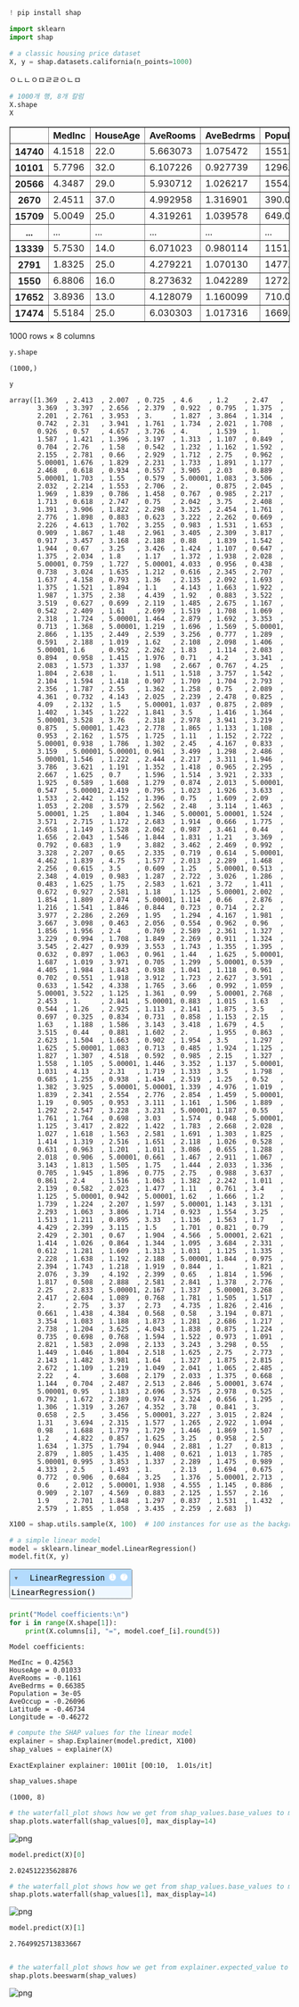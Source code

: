 ```python
! pip install shap
```
    


```python
import sklearn
import shap
```


```python
# a classic housing price dataset
X, y = shap.datasets.california(n_points=1000)
```
ㅇㄴㄴㅇㅁㄹㄹㅇㄴㅁ

```python
# 1000개 행, 8개 칼럼
X.shape
X
```




<div>
<style scoped>
    .dataframe tbody tr th:only-of-type {
        vertical-align: middle;
    }

    .dataframe tbody tr th {
        vertical-align: top;
    }

    .dataframe thead th {
        text-align: right;
    }
</style>
<table border="1" class="dataframe">
  <thead>
    <tr style="text-align: right;">
      <th></th>
      <th>MedInc</th>
      <th>HouseAge</th>
      <th>AveRooms</th>
      <th>AveBedrms</th>
      <th>Population</th>
      <th>AveOccup</th>
      <th>Latitude</th>
      <th>Longitude</th>
    </tr>
  </thead>
  <tbody>
    <tr>
      <th>14740</th>
      <td>4.1518</td>
      <td>22.0</td>
      <td>5.663073</td>
      <td>1.075472</td>
      <td>1551.0</td>
      <td>4.180593</td>
      <td>32.58</td>
      <td>-117.05</td>
    </tr>
    <tr>
      <th>10101</th>
      <td>5.7796</td>
      <td>32.0</td>
      <td>6.107226</td>
      <td>0.927739</td>
      <td>1296.0</td>
      <td>3.020979</td>
      <td>33.92</td>
      <td>-117.97</td>
    </tr>
    <tr>
      <th>20566</th>
      <td>4.3487</td>
      <td>29.0</td>
      <td>5.930712</td>
      <td>1.026217</td>
      <td>1554.0</td>
      <td>2.910112</td>
      <td>38.65</td>
      <td>-121.84</td>
    </tr>
    <tr>
      <th>2670</th>
      <td>2.4511</td>
      <td>37.0</td>
      <td>4.992958</td>
      <td>1.316901</td>
      <td>390.0</td>
      <td>2.746479</td>
      <td>33.20</td>
      <td>-115.60</td>
    </tr>
    <tr>
      <th>15709</th>
      <td>5.0049</td>
      <td>25.0</td>
      <td>4.319261</td>
      <td>1.039578</td>
      <td>649.0</td>
      <td>1.712401</td>
      <td>37.79</td>
      <td>-122.43</td>
    </tr>
    <tr>
      <th>...</th>
      <td>...</td>
      <td>...</td>
      <td>...</td>
      <td>...</td>
      <td>...</td>
      <td>...</td>
      <td>...</td>
      <td>...</td>
    </tr>
    <tr>
      <th>13339</th>
      <td>5.7530</td>
      <td>14.0</td>
      <td>6.071023</td>
      <td>0.980114</td>
      <td>1151.0</td>
      <td>3.269886</td>
      <td>34.03</td>
      <td>-117.66</td>
    </tr>
    <tr>
      <th>2791</th>
      <td>1.8325</td>
      <td>25.0</td>
      <td>4.279221</td>
      <td>1.070130</td>
      <td>1477.0</td>
      <td>1.918182</td>
      <td>37.37</td>
      <td>-118.39</td>
    </tr>
    <tr>
      <th>1550</th>
      <td>6.8806</td>
      <td>16.0</td>
      <td>8.273632</td>
      <td>1.042289</td>
      <td>1272.0</td>
      <td>3.164179</td>
      <td>37.74</td>
      <td>-121.93</td>
    </tr>
    <tr>
      <th>17652</th>
      <td>3.8936</td>
      <td>13.0</td>
      <td>4.128079</td>
      <td>1.160099</td>
      <td>710.0</td>
      <td>1.748768</td>
      <td>37.26</td>
      <td>-121.88</td>
    </tr>
    <tr>
      <th>17474</th>
      <td>5.5184</td>
      <td>25.0</td>
      <td>6.030303</td>
      <td>1.017316</td>
      <td>1669.0</td>
      <td>3.612554</td>
      <td>34.44</td>
      <td>-119.89</td>
    </tr>
  </tbody>
</table>
<p>1000 rows × 8 columns</p>
</div>




```python
y.shape
```




    (1000,)




```python
y
```




    array([1.369  , 2.413  , 2.007  , 0.725  , 4.6    , 1.2    , 2.47   ,
           3.369  , 3.397  , 2.656  , 2.379  , 0.922  , 0.795  , 1.375  ,
           2.201  , 2.761  , 3.953  , 3.     , 1.827  , 3.864  , 1.314  ,
           0.742  , 2.31   , 3.941  , 1.761  , 1.734  , 2.021  , 1.708  ,
           0.926  , 0.57   , 4.657  , 3.726  , 4.     , 1.539  , 1.     ,
           1.587  , 1.421  , 1.396  , 3.197  , 1.313  , 1.107  , 0.849  ,
           0.704  , 2.76   , 1.58   , 0.542  , 1.232  , 1.162  , 1.592  ,
           2.155  , 2.781  , 0.66   , 2.929  , 1.712  , 2.75   , 0.962  ,
           5.00001, 1.676  , 1.829  , 2.231  , 1.733  , 1.891  , 1.177  ,
           2.468  , 0.618  , 0.934  , 0.557  , 3.905  , 2.03   , 0.889  ,
           5.00001, 1.703  , 1.55   , 0.579  , 5.00001, 1.083  , 3.506  ,
           2.032  , 2.214  , 1.553  , 2.706  , 2.     , 0.875  , 2.045  ,
           1.969  , 1.839  , 0.786  , 1.458  , 0.767  , 0.985  , 2.217  ,
           1.713  , 0.618  , 2.747  , 0.75   , 2.042  , 3.75   , 2.408  ,
           1.391  , 3.906  , 1.822  , 2.298  , 3.325  , 2.454  , 1.761  ,
           2.776  , 1.898  , 0.883  , 0.623  , 3.222  , 2.262  , 0.669  ,
           2.226  , 4.613  , 1.702  , 3.255  , 0.983  , 1.531  , 1.653  ,
           0.909  , 1.867  , 1.48   , 2.961  , 3.405  , 2.309  , 3.817  ,
           0.917  , 3.457  , 3.168  , 2.188  , 0.88   , 1.839  , 1.542  ,
           1.944  , 0.67   , 3.25   , 3.426  , 1.424  , 1.107  , 0.647  ,
           1.375  , 2.034  , 1.8    , 1.17   , 1.372  , 1.938  , 2.028  ,
           5.00001, 0.759  , 1.727  , 5.00001, 4.033  , 0.956  , 0.438  ,
           0.738  , 3.024  , 1.635  , 1.212  , 0.616  , 2.345  , 2.707  ,
           1.637  , 4.158  , 0.793  , 1.36   , 2.135  , 2.092  , 1.693  ,
           1.375  , 1.521  , 1.894  , 1.1    , 4.143  , 1.663  , 1.922  ,
           1.987  , 1.375  , 2.38   , 4.439  , 1.92   , 0.883  , 3.522  ,
           3.519  , 0.627  , 0.699  , 2.119  , 1.485  , 2.675  , 1.167  ,
           0.542  , 2.409  , 1.61   , 2.699  , 1.519  , 1.708  , 1.069  ,
           2.318  , 1.724  , 5.00001, 1.464  , 2.879  , 1.692  , 3.353  ,
           0.713  , 1.368  , 5.00001, 1.219  , 1.696  , 1.569  , 5.00001,
           2.866  , 1.135  , 2.449  , 2.539  , 3.256  , 0.777  , 1.289  ,
           0.591  , 2.188  , 1.019  , 1.62   , 2.108  , 2.098  , 1.406  ,
           5.00001, 1.6    , 0.952  , 2.262  , 1.83   , 1.114  , 2.083  ,
           0.894  , 0.958  , 1.415  , 1.976  , 0.71   , 4.2    , 3.341  ,
           2.083  , 1.573  , 1.337  , 1.98   , 2.667  , 0.767  , 4.25   ,
           1.804  , 2.638  , 1.     , 1.511  , 1.518  , 3.757  , 1.542  ,
           2.104  , 1.594  , 1.418  , 0.907  , 1.709  , 1.704  , 2.793  ,
           2.356  , 1.787  , 2.55   , 1.362  , 1.258  , 0.75   , 2.089  ,
           4.361  , 0.732  , 4.143  , 2.025  , 2.239  , 2.478  , 0.825  ,
           4.09   , 2.132  , 1.5    , 5.00001, 1.037  , 0.875  , 2.089  ,
           1.402  , 1.345  , 1.222  , 1.841  , 3.5    , 1.416  , 1.364  ,
           5.00001, 3.528  , 3.76   , 2.318  , 2.978  , 3.941  , 3.219  ,
           0.875  , 5.00001, 1.423  , 2.778  , 1.865  , 1.133  , 1.108  ,
           0.953  , 2.162  , 1.575  , 1.725  , 1.11   , 1.152  , 2.722  ,
           5.00001, 0.938  , 1.786  , 1.302  , 2.45   , 4.167  , 0.833  ,
           3.159  , 5.00001, 5.00001, 0.961  , 3.499  , 1.298  , 2.486  ,
           5.00001, 1.546  , 1.222  , 2.444  , 2.217  , 3.311  , 1.946  ,
           3.786  , 3.621  , 1.191  , 1.352  , 1.418  , 0.965  , 2.295  ,
           2.667  , 1.625  , 0.7    , 1.596  , 1.514  , 3.921  , 2.333  ,
           1.925  , 0.589  , 1.608  , 1.279  , 0.874  , 2.013  , 5.00001,
           0.547  , 5.00001, 2.419  , 0.795  , 1.023  , 1.926  , 3.633  ,
           1.533  , 2.442  , 1.152  , 1.396  , 0.75   , 1.609  , 2.09   ,
           1.053  , 2.208  , 3.579  , 2.562  , 2.48   , 3.114  , 1.463  ,
           5.00001, 1.25   , 1.804  , 1.346  , 5.00001, 5.00001, 1.524  ,
           3.571  , 2.715  , 1.172  , 2.683  , 1.914  , 0.666  , 1.775  ,
           2.658  , 1.149  , 1.528  , 2.062  , 0.987  , 3.461  , 0.44   ,
           1.656  , 2.043  , 1.546  , 1.844  , 1.831  , 1.21   , 3.369  ,
           0.792  , 0.683  , 1.9    , 3.882  , 3.462  , 2.469  , 0.992  ,
           3.328  , 2.207  , 0.65   , 2.335  , 0.719  , 0.614  , 5.00001,
           4.462  , 1.839  , 4.75   , 1.577  , 2.013  , 2.289  , 1.468  ,
           2.256  , 0.615  , 3.5    , 0.609  , 1.25   , 5.00001, 0.513  ,
           2.348  , 4.019  , 0.983  , 1.287  , 2.722  , 3.026  , 1.286  ,
           0.483  , 1.625  , 1.75   , 2.583  , 1.621  , 3.72   , 1.411  ,
           0.672  , 0.927  , 2.581  , 1.18   , 1.125  , 5.00001, 2.002  ,
           1.854  , 1.809  , 2.074  , 5.00001, 1.114  , 0.66   , 2.876  ,
           1.216  , 1.541  , 1.846  , 0.844  , 0.723  , 0.714  , 2.2    ,
           3.977  , 2.286  , 2.269  , 1.95   , 1.294  , 4.167  , 1.981  ,
           3.667  , 3.098  , 0.463  , 2.056  , 0.554  , 0.962  , 0.96   ,
           1.856  , 1.956  , 2.4    , 0.769  , 2.589  , 2.361  , 1.327  ,
           3.229  , 0.994  , 1.708  , 1.849  , 2.269  , 0.911  , 1.324  ,
           3.545  , 2.427  , 0.939  , 3.553  , 1.743  , 1.355  , 1.395  ,
           0.632  , 0.897  , 1.063  , 0.961  , 1.44   , 1.625  , 5.00001,
           1.687  , 1.019  , 3.971  , 0.705  , 1.299  , 5.00001, 0.539  ,
           4.405  , 1.984  , 1.843  , 0.938  , 1.041  , 1.118  , 0.961  ,
           0.702  , 0.551  , 1.918  , 3.912  , 1.723  , 2.627  , 3.591  ,
           0.633  , 1.542  , 4.338  , 1.765  , 3.66   , 0.992  , 1.059  ,
           5.00001, 3.522  , 1.125  , 1.361  , 0.99   , 5.00001, 2.768  ,
           2.453  , 1.     , 2.841  , 5.00001, 0.883  , 1.015  , 1.63   ,
           0.544  , 1.26   , 2.925  , 1.113  , 2.141  , 1.875  , 3.5    ,
           0.697  , 0.325  , 0.834  , 0.731  , 0.858  , 1.153  , 2.15   ,
           1.63   , 1.188  , 1.586  , 3.143  , 3.418  , 1.679  , 4.5    ,
           3.515  , 0.44   , 0.881  , 1.602  , 2.     , 1.955  , 0.863  ,
           2.623  , 1.504  , 1.663  , 0.902  , 1.954  , 3.5    , 1.297  ,
           1.625  , 5.00001, 1.083  , 0.713  , 0.485  , 1.924  , 1.125  ,
           1.827  , 1.307  , 4.518  , 0.592  , 0.985  , 2.15   , 1.327  ,
           1.558  , 1.105  , 5.00001, 1.446  , 3.352  , 1.137  , 5.00001,
           1.031  , 4.13   , 2.31   , 1.719  , 1.333  , 3.5    , 1.798  ,
           0.685  , 1.255  , 0.938  , 1.434  , 2.519  , 1.25   , 0.52   ,
           1.382  , 3.925  , 5.00001, 5.00001, 1.339  , 4.976  , 1.019  ,
           1.839  , 2.341  , 2.554  , 2.776  , 2.854  , 1.459  , 5.00001,
           1.19   , 0.905  , 0.953  , 3.111  , 1.161  , 1.506  , 1.889  ,
           1.292  , 2.547  , 3.228  , 3.231  , 5.00001, 1.187  , 0.55   ,
           1.761  , 1.764  , 0.698  , 3.03   , 1.574  , 0.948  , 5.00001,
           1.125  , 3.417  , 2.822  , 1.422  , 1.783  , 2.668  , 2.028  ,
           1.027  , 1.618  , 1.563  , 2.581  , 1.691  , 1.303  , 1.825  ,
           1.414  , 1.319  , 2.516  , 1.651  , 2.118  , 1.026  , 0.528  ,
           0.631  , 0.963  , 1.201  , 1.011  , 3.086  , 0.655  , 1.288  ,
           2.018  , 0.906  , 5.00001, 0.661  , 1.467  , 2.911  , 1.067  ,
           3.143  , 1.813  , 1.505  , 1.75   , 1.444  , 2.033  , 1.336  ,
           0.705  , 1.945  , 1.896  , 0.775  , 2.75   , 0.988  , 3.637  ,
           0.861  , 2.4    , 1.516  , 1.063  , 1.382  , 2.242  , 1.011  ,
           2.139  , 0.582  , 2.023  , 1.477  , 1.11   , 0.761  , 3.4    ,
           1.125  , 5.00001, 0.942  , 5.00001, 1.62   , 1.666  , 1.2    ,
           1.739  , 1.224  , 2.207  , 1.597  , 5.00001, 1.143  , 3.131  ,
           2.293  , 1.063  , 3.806  , 1.714  , 0.923  , 1.554  , 3.25   ,
           1.513  , 1.211  , 0.895  , 3.33   , 1.136  , 1.563  , 1.7    ,
           4.429  , 2.399  , 3.115  , 1.5    , 1.701  , 0.821  , 0.79   ,
           2.429  , 2.301  , 0.67   , 1.904  , 4.566  , 5.00001, 2.621  ,
           1.414  , 1.026  , 0.864  , 1.344  , 1.095  , 3.684  , 2.331  ,
           0.612  , 1.281  , 1.609  , 1.313  , 1.031  , 1.125  , 1.335  ,
           2.228  , 1.638  , 1.192  , 2.188  , 5.00001, 1.844  , 0.975  ,
           2.394  , 1.743  , 1.218  , 1.919  , 0.844  , 1.     , 1.821  ,
           2.076  , 3.39   , 4.192  , 2.399  , 0.65   , 1.814  , 1.596  ,
           1.817  , 0.508  , 2.888  , 2.581  , 2.841  , 1.378  , 2.776  ,
           2.25   , 2.833  , 5.00001, 2.167  , 1.337  , 5.00001, 3.268  ,
           2.417  , 2.604  , 1.089  , 0.768  , 1.781  , 1.505  , 1.517  ,
           2.     , 2.75   , 3.37   , 2.73   , 4.735  , 1.826  , 2.416  ,
           0.661  , 1.438  , 4.384  , 0.568  , 0.58   , 3.194  , 0.871  ,
           3.354  , 1.083  , 1.188  , 1.873  , 1.281  , 2.686  , 1.217  ,
           2.738  , 1.204  , 3.625  , 4.043  , 1.838  , 0.875  , 1.224  ,
           0.735  , 0.698  , 0.768  , 1.594  , 1.522  , 0.973  , 1.091  ,
           2.821  , 1.583  , 2.098  , 2.133  , 3.243  , 3.298  , 0.55   ,
           1.449  , 1.046  , 1.804  , 2.518  , 1.625  , 2.75   , 2.773  ,
           2.143  , 1.482  , 3.981  , 1.64   , 1.327  , 1.875  , 2.815  ,
           2.672  , 1.109  , 1.219  , 1.049  , 2.041  , 1.065  , 2.485  ,
           2.22   , 4.     , 3.608  , 2.179  , 2.033  , 1.375  , 0.668  ,
           1.144  , 0.704  , 2.487  , 2.513  , 2.846  , 5.00001, 3.674  ,
           5.00001, 0.95   , 1.183  , 2.696  , 3.575  , 2.978  , 0.525  ,
           0.792  , 1.672  , 2.389  , 0.974  , 2.324  , 0.656  , 1.295  ,
           1.306  , 1.319  , 3.267  , 4.352  , 3.78   , 0.841  , 3.     ,
           0.658  , 2.5    , 3.456  , 5.00001, 3.227  , 3.015  , 2.824  ,
           1.31   , 3.694  , 2.315  , 1.577  , 1.265  , 2.922  , 1.094  ,
           0.98   , 1.688  , 1.779  , 1.729  , 1.446  , 1.869  , 1.507  ,
           1.2    , 4.822  , 0.857  , 1.625  , 3.25   , 0.958  , 2.5    ,
           1.634  , 1.375  , 1.794  , 0.944  , 2.881  , 1.27   , 0.813  ,
           2.879  , 1.805  , 1.435  , 1.408  , 0.621  , 1.013  , 1.785  ,
           5.00001, 0.995  , 3.853  , 1.337  , 2.289  , 1.475  , 0.989  ,
           4.333  , 2.5    , 1.493  , 1.     , 2.13   , 1.694  , 0.675  ,
           0.772  , 0.906  , 0.684  , 3.25   , 1.376  , 5.00001, 2.713  ,
           0.6    , 2.012  , 5.00001, 1.938  , 4.555  , 1.145  , 0.886  ,
           0.909  , 2.107  , 4.569  , 0.883  , 2.125  , 1.557  , 2.16   ,
           1.9    , 2.701  , 1.848  , 1.297  , 0.837  , 1.531  , 1.432  ,
           2.579  , 1.855  , 1.058  , 3.435  , 2.259  , 2.683  ])




```python
X100 = shap.utils.sample(X, 100)  # 100 instances for use as the background distribution
```


```python
# a simple linear model
model = sklearn.linear_model.LinearRegression()
model.fit(X, y)
```




<style>#sk-container-id-1 {
  /* Definition of color scheme common for light and dark mode */
  --sklearn-color-text: black;
  --sklearn-color-line: gray;
  /* Definition of color scheme for unfitted estimators */
  --sklearn-color-unfitted-level-0: #fff5e6;
  --sklearn-color-unfitted-level-1: #f6e4d2;
  --sklearn-color-unfitted-level-2: #ffe0b3;
  --sklearn-color-unfitted-level-3: chocolate;
  /* Definition of color scheme for fitted estimators */
  --sklearn-color-fitted-level-0: #f0f8ff;
  --sklearn-color-fitted-level-1: #d4ebff;
  --sklearn-color-fitted-level-2: #b3dbfd;
  --sklearn-color-fitted-level-3: cornflowerblue;

  /* Specific color for light theme */
  --sklearn-color-text-on-default-background: var(--sg-text-color, var(--theme-code-foreground, var(--jp-content-font-color1, black)));
  --sklearn-color-background: var(--sg-background-color, var(--theme-background, var(--jp-layout-color0, white)));
  --sklearn-color-border-box: var(--sg-text-color, var(--theme-code-foreground, var(--jp-content-font-color1, black)));
  --sklearn-color-icon: #696969;

  @media (prefers-color-scheme: dark) {
    /* Redefinition of color scheme for dark theme */
    --sklearn-color-text-on-default-background: var(--sg-text-color, var(--theme-code-foreground, var(--jp-content-font-color1, white)));
    --sklearn-color-background: var(--sg-background-color, var(--theme-background, var(--jp-layout-color0, #111)));
    --sklearn-color-border-box: var(--sg-text-color, var(--theme-code-foreground, var(--jp-content-font-color1, white)));
    --sklearn-color-icon: #878787;
  }
}

#sk-container-id-1 {
  color: var(--sklearn-color-text);
}

#sk-container-id-1 pre {
  padding: 0;
}

#sk-container-id-1 input.sk-hidden--visually {
  border: 0;
  clip: rect(1px 1px 1px 1px);
  clip: rect(1px, 1px, 1px, 1px);
  height: 1px;
  margin: -1px;
  overflow: hidden;
  padding: 0;
  position: absolute;
  width: 1px;
}

#sk-container-id-1 div.sk-dashed-wrapped {
  border: 1px dashed var(--sklearn-color-line);
  margin: 0 0.4em 0.5em 0.4em;
  box-sizing: border-box;
  padding-bottom: 0.4em;
  background-color: var(--sklearn-color-background);
}

#sk-container-id-1 div.sk-container {
  /* jupyter's `normalize.less` sets `[hidden] { display: none; }`
     but bootstrap.min.css set `[hidden] { display: none !important; }`
     so we also need the `!important` here to be able to override the
     default hidden behavior on the sphinx rendered scikit-learn.org.
     See: https://github.com/scikit-learn/scikit-learn/issues/21755 */
  display: inline-block !important;
  position: relative;
}

#sk-container-id-1 div.sk-text-repr-fallback {
  display: none;
}

div.sk-parallel-item,
div.sk-serial,
div.sk-item {
  /* draw centered vertical line to link estimators */
  background-image: linear-gradient(var(--sklearn-color-text-on-default-background), var(--sklearn-color-text-on-default-background));
  background-size: 2px 100%;
  background-repeat: no-repeat;
  background-position: center center;
}

/* Parallel-specific style estimator block */

#sk-container-id-1 div.sk-parallel-item::after {
  content: "";
  width: 100%;
  border-bottom: 2px solid var(--sklearn-color-text-on-default-background);
  flex-grow: 1;
}

#sk-container-id-1 div.sk-parallel {
  display: flex;
  align-items: stretch;
  justify-content: center;
  background-color: var(--sklearn-color-background);
  position: relative;
}

#sk-container-id-1 div.sk-parallel-item {
  display: flex;
  flex-direction: column;
}

#sk-container-id-1 div.sk-parallel-item:first-child::after {
  align-self: flex-end;
  width: 50%;
}

#sk-container-id-1 div.sk-parallel-item:last-child::after {
  align-self: flex-start;
  width: 50%;
}

#sk-container-id-1 div.sk-parallel-item:only-child::after {
  width: 0;
}

/* Serial-specific style estimator block */

#sk-container-id-1 div.sk-serial {
  display: flex;
  flex-direction: column;
  align-items: center;
  background-color: var(--sklearn-color-background);
  padding-right: 1em;
  padding-left: 1em;
}


/* Toggleable style: style used for estimator/Pipeline/ColumnTransformer box that is
clickable and can be expanded/collapsed.
- Pipeline and ColumnTransformer use this feature and define the default style
- Estimators will overwrite some part of the style using the `sk-estimator` class
*/

/* Pipeline and ColumnTransformer style (default) */

#sk-container-id-1 div.sk-toggleable {
  /* Default theme specific background. It is overwritten whether we have a
  specific estimator or a Pipeline/ColumnTransformer */
  background-color: var(--sklearn-color-background);
}

/* Toggleable label */
#sk-container-id-1 label.sk-toggleable__label {
  cursor: pointer;
  display: block;
  width: 100%;
  margin-bottom: 0;
  padding: 0.5em;
  box-sizing: border-box;
  text-align: center;
}

#sk-container-id-1 label.sk-toggleable__label-arrow:before {
  /* Arrow on the left of the label */
  content: "▸";
  float: left;
  margin-right: 0.25em;
  color: var(--sklearn-color-icon);
}

#sk-container-id-1 label.sk-toggleable__label-arrow:hover:before {
  color: var(--sklearn-color-text);
}

/* Toggleable content - dropdown */

#sk-container-id-1 div.sk-toggleable__content {
  max-height: 0;
  max-width: 0;
  overflow: hidden;
  text-align: left;
  /* unfitted */
  background-color: var(--sklearn-color-unfitted-level-0);
}

#sk-container-id-1 div.sk-toggleable__content.fitted {
  /* fitted */
  background-color: var(--sklearn-color-fitted-level-0);
}

#sk-container-id-1 div.sk-toggleable__content pre {
  margin: 0.2em;
  border-radius: 0.25em;
  color: var(--sklearn-color-text);
  /* unfitted */
  background-color: var(--sklearn-color-unfitted-level-0);
}

#sk-container-id-1 div.sk-toggleable__content.fitted pre {
  /* unfitted */
  background-color: var(--sklearn-color-fitted-level-0);
}

#sk-container-id-1 input.sk-toggleable__control:checked~div.sk-toggleable__content {
  /* Expand drop-down */
  max-height: 200px;
  max-width: 100%;
  overflow: auto;
}

#sk-container-id-1 input.sk-toggleable__control:checked~label.sk-toggleable__label-arrow:before {
  content: "▾";
}

/* Pipeline/ColumnTransformer-specific style */

#sk-container-id-1 div.sk-label input.sk-toggleable__control:checked~label.sk-toggleable__label {
  color: var(--sklearn-color-text);
  background-color: var(--sklearn-color-unfitted-level-2);
}

#sk-container-id-1 div.sk-label.fitted input.sk-toggleable__control:checked~label.sk-toggleable__label {
  background-color: var(--sklearn-color-fitted-level-2);
}

/* Estimator-specific style */

/* Colorize estimator box */
#sk-container-id-1 div.sk-estimator input.sk-toggleable__control:checked~label.sk-toggleable__label {
  /* unfitted */
  background-color: var(--sklearn-color-unfitted-level-2);
}

#sk-container-id-1 div.sk-estimator.fitted input.sk-toggleable__control:checked~label.sk-toggleable__label {
  /* fitted */
  background-color: var(--sklearn-color-fitted-level-2);
}

#sk-container-id-1 div.sk-label label.sk-toggleable__label,
#sk-container-id-1 div.sk-label label {
  /* The background is the default theme color */
  color: var(--sklearn-color-text-on-default-background);
}

/* On hover, darken the color of the background */
#sk-container-id-1 div.sk-label:hover label.sk-toggleable__label {
  color: var(--sklearn-color-text);
  background-color: var(--sklearn-color-unfitted-level-2);
}

/* Label box, darken color on hover, fitted */
#sk-container-id-1 div.sk-label.fitted:hover label.sk-toggleable__label.fitted {
  color: var(--sklearn-color-text);
  background-color: var(--sklearn-color-fitted-level-2);
}

/* Estimator label */

#sk-container-id-1 div.sk-label label {
  font-family: monospace;
  font-weight: bold;
  display: inline-block;
  line-height: 1.2em;
}

#sk-container-id-1 div.sk-label-container {
  text-align: center;
}

/* Estimator-specific */
#sk-container-id-1 div.sk-estimator {
  font-family: monospace;
  border: 1px dotted var(--sklearn-color-border-box);
  border-radius: 0.25em;
  box-sizing: border-box;
  margin-bottom: 0.5em;
  /* unfitted */
  background-color: var(--sklearn-color-unfitted-level-0);
}

#sk-container-id-1 div.sk-estimator.fitted {
  /* fitted */
  background-color: var(--sklearn-color-fitted-level-0);
}

/* on hover */
#sk-container-id-1 div.sk-estimator:hover {
  /* unfitted */
  background-color: var(--sklearn-color-unfitted-level-2);
}

#sk-container-id-1 div.sk-estimator.fitted:hover {
  /* fitted */
  background-color: var(--sklearn-color-fitted-level-2);
}

/* Specification for estimator info (e.g. "i" and "?") */

/* Common style for "i" and "?" */

.sk-estimator-doc-link,
a:link.sk-estimator-doc-link,
a:visited.sk-estimator-doc-link {
  float: right;
  font-size: smaller;
  line-height: 1em;
  font-family: monospace;
  background-color: var(--sklearn-color-background);
  border-radius: 1em;
  height: 1em;
  width: 1em;
  text-decoration: none !important;
  margin-left: 1ex;
  /* unfitted */
  border: var(--sklearn-color-unfitted-level-1) 1pt solid;
  color: var(--sklearn-color-unfitted-level-1);
}

.sk-estimator-doc-link.fitted,
a:link.sk-estimator-doc-link.fitted,
a:visited.sk-estimator-doc-link.fitted {
  /* fitted */
  border: var(--sklearn-color-fitted-level-1) 1pt solid;
  color: var(--sklearn-color-fitted-level-1);
}

/* On hover */
div.sk-estimator:hover .sk-estimator-doc-link:hover,
.sk-estimator-doc-link:hover,
div.sk-label-container:hover .sk-estimator-doc-link:hover,
.sk-estimator-doc-link:hover {
  /* unfitted */
  background-color: var(--sklearn-color-unfitted-level-3);
  color: var(--sklearn-color-background);
  text-decoration: none;
}

div.sk-estimator.fitted:hover .sk-estimator-doc-link.fitted:hover,
.sk-estimator-doc-link.fitted:hover,
div.sk-label-container:hover .sk-estimator-doc-link.fitted:hover,
.sk-estimator-doc-link.fitted:hover {
  /* fitted */
  background-color: var(--sklearn-color-fitted-level-3);
  color: var(--sklearn-color-background);
  text-decoration: none;
}

/* Span, style for the box shown on hovering the info icon */
.sk-estimator-doc-link span {
  display: none;
  z-index: 9999;
  position: relative;
  font-weight: normal;
  right: .2ex;
  padding: .5ex;
  margin: .5ex;
  width: min-content;
  min-width: 20ex;
  max-width: 50ex;
  color: var(--sklearn-color-text);
  box-shadow: 2pt 2pt 4pt #999;
  /* unfitted */
  background: var(--sklearn-color-unfitted-level-0);
  border: .5pt solid var(--sklearn-color-unfitted-level-3);
}

.sk-estimator-doc-link.fitted span {
  /* fitted */
  background: var(--sklearn-color-fitted-level-0);
  border: var(--sklearn-color-fitted-level-3);
}

.sk-estimator-doc-link:hover span {
  display: block;
}

/* "?"-specific style due to the `<a>` HTML tag */

#sk-container-id-1 a.estimator_doc_link {
  float: right;
  font-size: 1rem;
  line-height: 1em;
  font-family: monospace;
  background-color: var(--sklearn-color-background);
  border-radius: 1rem;
  height: 1rem;
  width: 1rem;
  text-decoration: none;
  /* unfitted */
  color: var(--sklearn-color-unfitted-level-1);
  border: var(--sklearn-color-unfitted-level-1) 1pt solid;
}

#sk-container-id-1 a.estimator_doc_link.fitted {
  /* fitted */
  border: var(--sklearn-color-fitted-level-1) 1pt solid;
  color: var(--sklearn-color-fitted-level-1);
}

/* On hover */
#sk-container-id-1 a.estimator_doc_link:hover {
  /* unfitted */
  background-color: var(--sklearn-color-unfitted-level-3);
  color: var(--sklearn-color-background);
  text-decoration: none;
}

#sk-container-id-1 a.estimator_doc_link.fitted:hover {
  /* fitted */
  background-color: var(--sklearn-color-fitted-level-3);
}
</style><div id="sk-container-id-1" class="sk-top-container"><div class="sk-text-repr-fallback"><pre>LinearRegression()</pre><b>In a Jupyter environment, please rerun this cell to show the HTML representation or trust the notebook. <br />On GitHub, the HTML representation is unable to render, please try loading this page with nbviewer.org.</b></div><div class="sk-container" hidden><div class="sk-item"><div class="sk-estimator fitted sk-toggleable"><input class="sk-toggleable__control sk-hidden--visually" id="sk-estimator-id-1" type="checkbox" checked><label for="sk-estimator-id-1" class="sk-toggleable__label fitted sk-toggleable__label-arrow fitted">&nbsp;&nbsp;LinearRegression<a class="sk-estimator-doc-link fitted" rel="noreferrer" target="_blank" href="https://scikit-learn.org/1.5/modules/generated/sklearn.linear_model.LinearRegression.html">?<span>Documentation for LinearRegression</span></a><span class="sk-estimator-doc-link fitted">i<span>Fitted</span></span></label><div class="sk-toggleable__content fitted"><pre>LinearRegression()</pre></div> </div></div></div></div>




```python
print("Model coefficients:\n")
for i in range(X.shape[1]):
    print(X.columns[i], "=", model.coef_[i].round(5))
```

    Model coefficients:
    
    MedInc = 0.42563
    HouseAge = 0.01033
    AveRooms = -0.1161
    AveBedrms = 0.66385
    Population = 3e-05
    AveOccup = -0.26096
    Latitude = -0.46734
    Longitude = -0.46272
    


```python
# compute the SHAP values for the linear model
explainer = shap.Explainer(model.predict, X100)
shap_values = explainer(X)
```

    ExactExplainer explainer: 1001it [00:10,  1.01s/it]                 
    


```python
shap_values.shape
```




    (1000, 8)




```python
# the waterfall_plot shows how we get from shap_values.base_values to model.predict(X)[sample_ind]
shap.plots.waterfall(shap_values[0], max_display=14)
```


    
![png](output_11_0.png)
    



```python
model.predict(X)[0]
```




    2.024512235628876




```python
# the waterfall_plot shows how we get from shap_values.base_values to model.predict(X)[sample_ind]
shap.plots.waterfall(shap_values[1], max_display=14)
```


    
![png](output_13_0.png)
    



```python
model.predict(X)[1]
```




    2.7649925713833667




```python

```


```python
# the waterfall_plot shows how we get from explainer.expected_value to model.predict(X)[sample_ind]
shap.plots.beeswarm(shap_values)
```


    
![png](output_16_0.png)
    



```python

```
